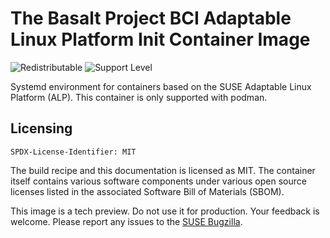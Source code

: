 # The Basalt Project BCI Adaptable Linux Platform Init Container Image
![Redistributable](https://img.shields.io/badge/Redistributable-Yes-green)
![Support Level](https://img.shields.io/badge/Support_Level-techpreview-blue)

Systemd environment for containers based on the SUSE Adaptable Linux Platform (ALP). This container is only supported with podman.

## Licensing
`SPDX-License-Identifier: MIT`

The build recipe and this documentation is licensed as MIT.
The container itself contains various software components under various open source licenses listed in the associated
Software Bill of Materials (SBOM).

This image is a tech preview. Do not use it for production.
Your feedback is welcome.
Please report any issues to the [SUSE Bugzilla](https://bugzilla.suse.com/enter_bug.cgi?product=SUSE%20Linux%20Enterprise%20Base%20Container%20Images).
